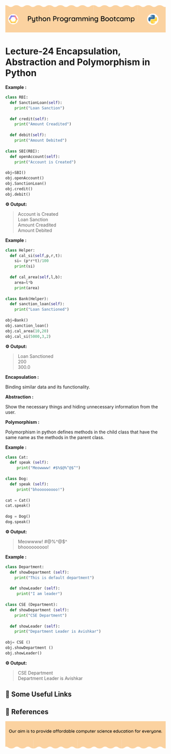 <!-- HEADER -->
<p align="center">
  <img  src="./../assets/header.png?" />
</p>

# Lecture-24 Encapsulation, Abstraction and Polymorphism in Python

**Example :**
```python
class RBI:
  def SanctionLoan(self):
    print("Loan Sanction")

  def credit(self):
    print("Amount Creadited")

  def debit(self):
    print("Amount Debited")
  
class SBI(RBI):
  def openAccount(self):
    print("Account is Created")

obj=SBI()
obj.openAccount()
obj.SanctionLoan()
obj.credit()
obj.debit()
```

**⚙️ Output:**
>Account is Created    
Loan Sanction   
Amount Creadited    
Amount Debited 

**Example :**

```python
class Helper:
  def cal_si(self,p,r,t):
    si= (p*r*t)/100
    print(si)

  def cal_area(self,l,b):
    area=l*b
    print(area)

class Bank(Helper):
  def sanction_loan(self):
    print("Loan Sanctioned")

obj=Bank()
obj.sanction_loan()
obj.cal_area(10,20)
obj.cal_si(5000,3,2)
```
**⚙️ Output:**
>Loan Sanctioned   
200   
300.0   

**Encapsulation :**
 
 Binding similar data and its functionality.

**Abstraction :**

 Show the necessary things and hiding unnecessary information from the user.

 **Polymorphism :**

 Polymorphism in python defines methods in the child class that have the same name as the methods in the parent class.


**Example :**
```python
class Cat:
  def speak (self):
     print("Meowwww! #$%$@%^@$^")

class Dog:
  def speak (self):
     print("bhooooooooo!")

cat = Cat()
cat.speak()

dog = Dog()
dog.speak()
```
**⚙️ Output:**
>Meowwww! #$%$@%^@$^         
bhooooooooo!  

**Example :**
```python
class Department:
  def showDepartment (self): 
    print("This is default department")
    
  def showLeader (self):
     print("I am leader")

class CSE (Department):
  def showDepartment (self):
    print("CSE Department") 
    
  def showLeader (self):
    print("Department Leader is Avishkar")

obj= CSE () 
obj.showDepartment ()
obj.showLeader()
```
**⚙️ Output:**
>CSE Department    
Department Leader is Avishkar

## 🔗 Some Useful Links

## 📖 References

<!-- FOOTER -->
<p align="center">
  <img  src="./../assets/footer.png" />
</p> 